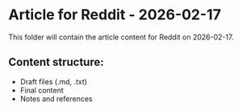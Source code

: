 # Article for Reddit - 2026-02-17

This folder will contain the article content for Reddit on 2026-02-17.

## Content structure:
- Draft files (.md, .txt)
- Final content
- Notes and references
